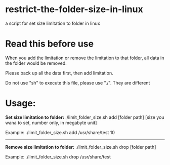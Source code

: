 # restrict-the-folder-size-in-linux
a script for set size limitation to folder in linux
# Read this before use
<p>When you add the limitation or remove the limitation to that folder, all data in the folder would be removed.</p>
<p>Please back up all the data first, then add limitation. </p>
<p>Do not use "sh" to execute this file, please use "./". They are different</p>

# Usage:
<p><strong>Set size limitation to folder:</strong> ./limit_folder_size.sh add [folder path] [size you wana to set, number only, in megabyte unit]</p>
<p>Example: ./limit_folder_size.sh add /usr/share/test 10</p>
<hr>
<p><strong>Remove size limitation to folder:</strong> ./limit_folder_size.sh drop [folder path]</p>
<p>Example: ./limit_folder_size.sh drop /usr/share/test</p>
